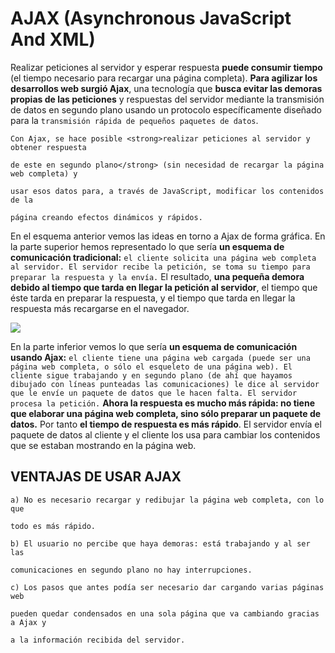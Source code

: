 <h1>AJAX (Asynchronous JavaScript And XML)</h1>



Realizar peticiones al servidor y esperar respuesta **puede consumir tiempo** (el tiempo necesario para recargar una página completa). **Para agilizar los desarrollos web surgió Ajax**, una tecnología que **busca evitar las demoras propias de las peticiones** y respuestas del servidor mediante la transmisión de datos en segundo plano usando un protocolo específicamente diseñado para la ```transmisión rápida de pequeños paquetes de datos```.

```
Con Ajax, se hace posible <strong>realizar peticiones al servidor y obtener respuesta 

de este en segundo plano</strong> (sin necesidad de recargar la página web completa) y 

usar esos datos para, a través de JavaScript, modificar los contenidos de la 

página creando efectos dinámicos y rápidos.
```

En el esquema anterior vemos las ideas en torno a Ajax de forma gráfica. En la parte superior hemos representado lo que sería **un esquema de comunicación tradicional:** ```el cliente solicita una página web completa al servidor. El servidor recibe la petición, se toma su tiempo para preparar la respuesta y la envía.``` El resultado, **una pequeña demora debido al tiempo que tarda en llegar la petición al servidor**, el tiempo que éste tarda en preparar la respuesta, y el tiempo que tarda en llegar la respuesta más recargarse en el navegador.



<img src="https://www.aprenderaprogramar.com/images/stories/Cursos/CU011/CU01193E_1.png">

En la parte inferior vemos lo que sería **un esquema de comunicación usando Ajax:** ```el cliente tiene una página web cargada (puede ser una página web completa, o sólo el esqueleto de una página web). El cliente sigue trabajando y en segundo plano (de ahí que hayamos dibujado con líneas punteadas las comunicaciones) le dice al servidor que le envíe un paquete de datos que le hacen falta. El servidor procesa la petición.``` **Ahora la respuesta es mucho más rápida: no tiene que elaborar una página web completa, sino sólo preparar un paquete de datos.** Por tanto **el tiempo de respuesta es más rápido**. El servidor envía el paquete de datos al cliente y el cliente los usa para cambiar los contenidos que se estaban mostrando en la página web.

<h2>VENTAJAS DE USAR AJAX</h2>

```
a) No es necesario recargar y redibujar la página web completa, con lo que 

todo es más rápido.

b) El usuario no percibe que haya demoras: está trabajando y al ser las 

comunicaciones en segundo plano no hay interrupciones.

c) Los pasos que antes podía ser necesario dar cargando varias páginas web 

pueden quedar condensados en una sola página que va cambiando gracias a Ajax y 

a la información recibida del servidor.
```
